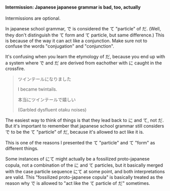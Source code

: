 #### Intermission: Japanese japanese grammar is bad, too, actually

<div class="warning">
Intermissions are optional.
</div>

In japanese school grammar, で is considered the て "particle" of だ. (Well, they don't distinguish the て form and て particle, but same difference.) This is because of the way it can act like a conjunction. Make sure not to confuse the words "conjugation" and "conjunction".

It's confusing when you learn the etymology of だ, because you end up with a system where で and だ are derived from eachother with に caught in the crossfire.

> ツインテールになりました
>
> I became twintails.
>
> 本当にツインテールで嬉しい
>
> (Garbled dysfluent otaku noises)

The easiest way to think of things is that they lead back to に and て, not だ. But it's important to remember that japanese school grammar still considers で to be the て "particle" of だ, because it's allowed to act like it is.

This is one of the reasons I presented the て "particle" and て "form" as different things.

Some instances of にて might actually be a fossilized proto-japanese copula, not a combination of the に and て particles, but it basically merged with the case particle sequence にて at some point, and both interpretations are valid. This "fossilized proto-japanese copula" is basically treated as the reason why で is allowed to "act like the て particle of だ" sometimes.

